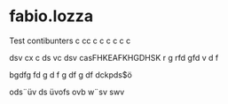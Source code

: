 # fabio.lozza
Test contibunters
c
cc
c
c
c
c
c
c

dsv
cx
c
ds
vc
dsv
casFHKEAFKHGDHSK
r
g
rfd
gfd
v
d
f

bgdfg
fd
g
d
f
g
df
g
df
dckpds$ö

ods¨üv
ds
üvofs
ovb
w¨sv
swv
